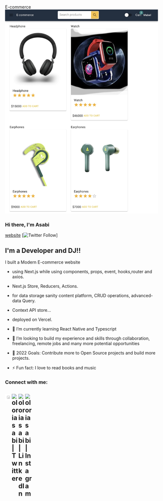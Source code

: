 E-commerce
![IMG-3755](https://raw.githubusercontent.com/OloriAsabi/book-images/main/src/PROGRAM/ProjectImages/screencapture-e-commerce-ngl1fk3ky-oloriasabi-vercel-app-2022-05-08-12_05_27.jpg)
### Hi there, I'm Asabi

[website](https://oloriasabi.github.io/form-app/)
[![Twitter Follow](https://img.shields.io/twitter/follow/olorii_ashabi?color=1DA1F2&logo=twitter&style=for-the-badge)]

## I'm a Developer and DJ!!

I built a Modern E-commerce website

- using Next.js while using components, props, event, hooks,router and axios. 
- Next.js Store, Reducers, Actions.
- for data storage sanity content platform, CRUD operations, advanced-data Query. 
- Context API store... 
- deployed on Vercel.

- 🌱 I’m currently learning React Native and Typescript
- 👯 I’m looking to build my experience and skills through collaboration, freelancing, remote jobs and many more potential opportunities
- 🥅 2022 Goals: Contribute more to Open Source projects and build more projects.
- ⚡ Fun fact: I love to read books and music
### Connect with me:
[<img align="left" alt="oloriasabi" width="22px" src="https://raw.githubusercontent.com/OloriAsabi/book-images/main/src/PROGRAM/2.png" />](https://www.oloriasabi.com)
[<img align="left" alt="oloriasabi | Twitter" width="22px" src="https://cdn.jsdelivr.net/npm/simple-icons@v3/icons/twitter.svg" />](https://www.twitter.com/olorii_ashabi)
[<img align="left" alt="oloriasabi | LinkedIn" width="22px" src="https://cdn.jsdelivr.net/npm/simple-icons@v3/icons/linkedin.svg" />](http://linkedin.com/in/ashabilateefatoduntan)
[<img align="left" alt="oloriasabi | Instagram" width="22px" src="https://cdn.jsdelivr.net/npm/simple-icons@v3/icons/instagram.svg" />](https://www.instagram.com/olori_asabi)
--